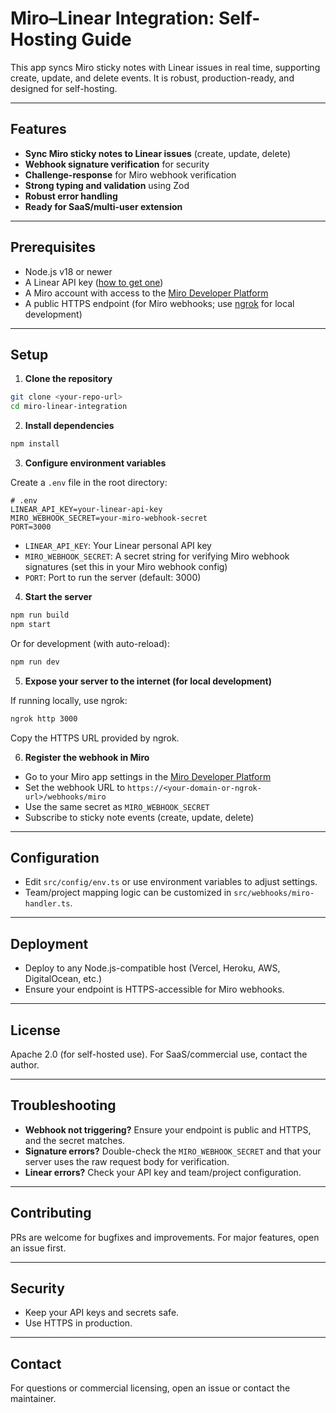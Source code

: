 # Miro–Linear Integration: Self-Hosting Guide

This app syncs Miro sticky notes with Linear issues in real time, supporting create, update, and delete events. It is robust, production-ready, and designed for self-hosting.

---

## Features

- **Sync Miro sticky notes to Linear issues** (create, update, delete)
- **Webhook signature verification** for security
- **Challenge-response** for Miro webhook verification
- **Strong typing and validation** using Zod
- **Robust error handling**
- **Ready for SaaS/multi-user extension**

---

## Prerequisites

- Node.js v18 or newer
- A Linear API key ([how to get one](https://developers.linear.app/docs/graphql/getting-started#api-keys))
- A Miro account with access to the [Miro Developer Platform](https://developers.miro.com/)
- A public HTTPS endpoint (for Miro webhooks; use [ngrok](https://ngrok.com/) for local development)

---

## Setup

1. **Clone the repository**

```bash
git clone <your-repo-url>
cd miro-linear-integration
```

2. **Install dependencies**

```bash
npm install
```

3. **Configure environment variables**

Create a `.env` file in the root directory:

```
# .env
LINEAR_API_KEY=your-linear-api-key
MIRO_WEBHOOK_SECRET=your-miro-webhook-secret
PORT=3000
```

- `LINEAR_API_KEY`: Your Linear personal API key
- `MIRO_WEBHOOK_SECRET`: A secret string for verifying Miro webhook signatures (set this in your Miro webhook config)
- `PORT`: Port to run the server (default: 3000)

4. **Start the server**

```bash
npm run build
npm start
```

Or for development (with auto-reload):

```bash
npm run dev
```

5. **Expose your server to the internet (for local development)**

If running locally, use ngrok:

```bash
ngrok http 3000
```

Copy the HTTPS URL provided by ngrok.

6. **Register the webhook in Miro**

- Go to your Miro app settings in the [Miro Developer Platform](https://developers.miro.com/docs/webhooks)
- Set the webhook URL to `https://<your-domain-or-ngrok-url>/webhooks/miro`
- Use the same secret as `MIRO_WEBHOOK_SECRET`
- Subscribe to sticky note events (create, update, delete)

---

## Configuration

- Edit `src/config/env.ts` or use environment variables to adjust settings.
- Team/project mapping logic can be customized in `src/webhooks/miro-handler.ts`.

---

## Deployment

- Deploy to any Node.js-compatible host (Vercel, Heroku, AWS, DigitalOcean, etc.)
- Ensure your endpoint is HTTPS-accessible for Miro webhooks.

---

## License

Apache 2.0 (for self-hosted use). For SaaS/commercial use, contact the author.

---

## Troubleshooting

- **Webhook not triggering?** Ensure your endpoint is public and HTTPS, and the secret matches.
- **Signature errors?** Double-check the `MIRO_WEBHOOK_SECRET` and that your server uses the raw request body for verification.
- **Linear errors?** Check your API key and team/project configuration.

---

## Contributing

PRs are welcome for bugfixes and improvements. For major features, open an issue first.

---

## Security

- Keep your API keys and secrets safe.
- Use HTTPS in production.

---

## Contact

For questions or commercial licensing, open an issue or contact the maintainer.
